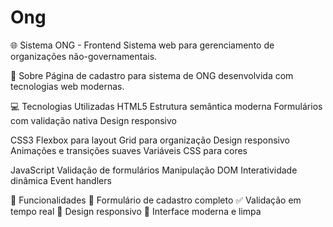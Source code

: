 ﻿# Ong

🌐 Sistema ONG - Frontend
Sistema web para gerenciamento de organizações não-governamentais.

🎯 Sobre
Página de cadastro para sistema de ONG desenvolvida com tecnologias web modernas.

💻 Tecnologias Utilizadas
HTML5
Estrutura semântica moderna
Formulários com validação nativa
Design responsivo

CSS3
Flexbox para layout
Grid para organização
Design responsivo
Animações e transições suaves
Variáveis CSS para cores

JavaScript
Validação de formulários
Manipulação DOM
Interatividade dinâmica
Event handlers

🚀 Funcionalidades
📝 Formulário de cadastro completo
✅ Validação em tempo real
📱 Design responsivo
🎨 Interface moderna e limpa


